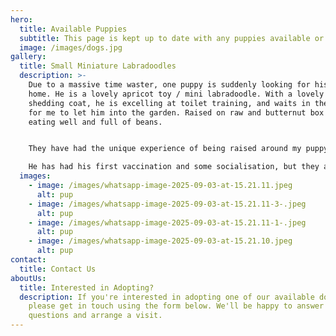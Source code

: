 ```yaml
---
hero:
  title: Available Puppies
  subtitle: This page is kept up to date with any puppies available or future litters
  image: /images/dogs.jpg
gallery:
  title: Small Miniature Labradoodles
  description: >-
    Due to a massive time waster, one puppy is suddenly looking for his forever
    home. He is a lovely apricot toy / mini labradoodle. With a lovely soft non
    shedding coat, he is excelling at toilet training, and waits in the morning
    for me to let him into the garden. Raised on raw and butternut box they are
    eating well and full of beans. 


    They have had the unique experience of being raised around my puppy-obsessed 8-month-old daughter, who will do anything to break into the pen to be with them. So they spend a lot of time in the kitchen being hugged by her. They are very well desensitised to the usual hustle of a very busy family home and are not phased at all by the TV, hoover, or a toddler's meltdown. They are great at being washed, brushed, blow-dried, and having trims and nail clips. 

    He has had his first vaccination and some socialisation, but they are already very used to other dogs, including our very big mastiff. He is ready for his new sofa to lie on!
  images:
    - image: /images/whatsapp-image-2025-09-03-at-15.21.11.jpeg
      alt: pup
    - image: /images/whatsapp-image-2025-09-03-at-15.21.11-3-.jpeg
      alt: pup
    - image: /images/whatsapp-image-2025-09-03-at-15.21.11-1-.jpeg
      alt: pup
    - image: /images/whatsapp-image-2025-09-03-at-15.21.10.jpeg
      alt: pup
contact:
  title: Contact Us
aboutUs:
  title: Interested in Adopting?
  description: If you're interested in adopting one of our available doodles,
    please get in touch using the form below. We'll be happy to answer any
    questions and arrange a visit.
---
```

